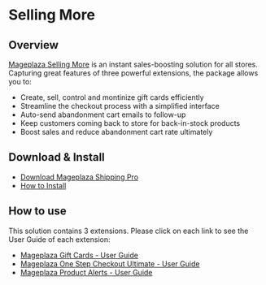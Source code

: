 # Selling More

## Overview
[Mageplaza Selling More](https://www.mageplaza.com/magento-2-selling-more/) is an instant sales-boosting solution for all stores. Capturing great features of three powerful extensions, the package allows you to:
- Create, sell, control and montinize gift cards efficiently
- Streamline the checkout process with a simplified interface
- Auto-send abandonment cart emails to follow-up 
- Keep customers coming back to store for back-in-stock products
- Boost sales and reduce abandonment cart rate ultimately

## Download & Install
- [Download Mageplaza Shipping Pro](https://www.mageplaza.com/magento-2-selling-more/) 
- [How to Install](https://www.mageplaza.com/install-magento-2-extension/)

## How to use 
This solution contains 3 extensions. Please click on each link to see the User Guide of each extension:
  - [Mageplaza Gift Cards - User Guide](https://docs.mageplaza.com/gift-card/index.html/)
  - [Mageplaza One Step Checkout Ultimate - User Guide](https://docs.mageplaza.com/one-step-checkout-m2/index.html)
  - [Mageplaza Product Alerts - User Guide](https://docs.mageplaza.com/product-alerts/index.html)
